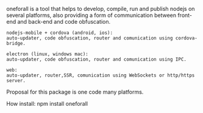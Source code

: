 
oneforall is a tool that helps to develop, compile, run and publish nodejs on several platforms, also providing a form of communication between front-end and back-end and code obfuscation.

    nodejs-mobile + cordova (android, ios):
    auto-updater, code obfuscation, router and comunication using cordova-bridge.

    electron (linux, windows mac):
    auto-updater, code obfuscation, router and comunication using IPC.

    web:
    auto-updater, router,SSR, comunication using WebSockets or http/https server.


Proposal for this package is one code many platforms.

How install:
npm install oneforall

